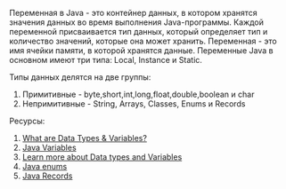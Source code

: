 Переменная в Java - это контейнер данных, в котором хранятся значения данных во время выполнения Java-программы. Каждой переменной присваивается тип данных, который определяет тип и количество значений, которые она может хранить. Переменная - это имя ячейки памяти, в которой хранятся данные. Переменные Java в основном имеют три типа: Local, Instance и Static.

Типы данных делятся на две группы:
1) Примитивные - byte,short,int,long,float,double,boolean и char
1) Непримитивные - String, Arrays, Classes, Enums и Records

Ресурсы:
1) [What are Data Types & Variables?](https://www.guru99.com/java-variables.html)
2) [Java Variables](https://www.javatpoint.com/java-variables)
3) [Learn more about Data types and Variables](https://www.javatpoint.com/java-data-types)
4) [Java enums](https://docs.oracle.com/javase/tutorial/java/javaOO/enum.html)
5) [Java Records](https://www.baeldung.com/java-record-keyword)
